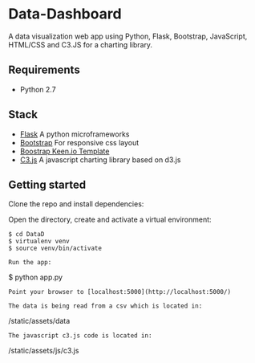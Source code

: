 # Data-Dashboard

A data visualization web app using Python, Flask, Bootstrap, JavaScript, HTML/CSS and C3.JS for a charting library. 

## Requirements
- Python 2.7
## Stack
- [Flask](http://flask.pocoo.org/) A python microframeworks
- [Bootstrap](http://getbootstrap.com/) For responsive css layout
- [Boostrap Keen.io Template](https://keen.github.io/dashboards/)
- [C3.js](http://c3js.org/) A javascript charting library based on d3.js


## Getting started

Clone the repo and install dependencies: 

Open the directory, create and activate a virtual environment:
```
$ cd DataD
$ virtualenv venv
$ source venv/bin/activate
```
```
Run the app:
```
$ python app.py
```
Point your browser to [localhost:5000](http://localhost:5000/)

The data is being read from a csv which is located in:
```
/static/assets/data
```
The javascript c3.js code is located in:
```
/static/assets/js/c3.js
```
